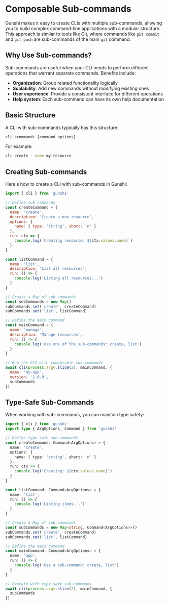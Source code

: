 # Composable Sub-commands

Gunshi makes it easy to create CLIs with multiple sub-commands, allowing you to build complex command-line applications with a modular structure. This approach is similar to tools like Git, where commands like `git commit` and `git push` are sub-commands of the main `git` command.

## Why Use Sub-commands?

Sub-commands are useful when your CLI needs to perform different operations that warrant separate commands. Benefits include:

- **Organization**: Group related functionality logically
- **Scalability**: Add new commands without modifying existing ones
- **User experience**: Provide a consistent interface for different operations
- **Help system**: Each sub-command can have its own help documentation

## Basic Structure

A CLI with sub-commands typically has this structure:

```sh
cli <command> [command options]
```

For example:

```sh
cli create --name my-resource
```

## Creating Sub-commands

Here's how to create a CLI with sub-commands in Gunshi:

```js
import { cli } from 'gunshi'

// Define sub-commands
const createCommand = {
  name: 'create',
  description: 'Create a new resource',
  options: {
    name: { type: 'string', short: 'n' }
  },
  run: ctx => {
    console.log(`Creating resource: ${ctx.values.name}`)
  }
}

const listCommand = {
  name: 'list',
  description: 'List all resources',
  run: () => {
    console.log('Listing all resources...')
  }
}

// Create a Map of sub-commands
const subCommands = new Map()
subCommands.set('create', createCommand)
subCommands.set('list', listCommand)

// Define the main command
const mainCommand = {
  name: 'manage',
  description: 'Manage resources',
  run: () => {
    console.log('Use one of the sub-commands: create, list')
  }
}

// Run the CLI with composable sub-commands
await cli(process.argv.slice(2), mainCommand, {
  name: 'my-app',
  version: '1.0.0',
  subCommands
})
```

## Type-Safe Sub-Commands

When working with sub-commands, you can maintain type safety:

```ts
import { cli } from 'gunshi'
import type { ArgOptions, Command } from 'gunshi'

// Define type-safe sub-commands
const createCommand: Command<ArgOptions> = {
  name: 'create',
  options: {
    name: { type: 'string', short: 'n' }
  },
  run: ctx => {
    console.log(`Creating: ${ctx.values.name}`)
  }
}

const listCommand: Command<ArgOptions> = {
  name: 'list',
  run: () => {
    console.log('Listing items...')
  }
}

// Create a Map of sub-commands
const subCommands = new Map<string, Command<ArgOptions>>()
subCommands.set('create', createCommand)
subCommands.set('list', listCommand)

// Define the main command
const mainCommand: Command<ArgOptions> = {
  name: 'app',
  run: () => {
    console.log('Use a sub-command: create, list')
  }
}

// Execute with type-safe sub-commands
await cli(process.argv.slice(2), mainCommand, {
  subCommands
})
```
